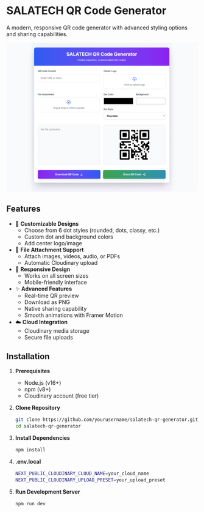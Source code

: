 # SALATECH QR Code Generator

A modern, responsive QR code generator with advanced styling options and sharing capabilities.

![QR Code Generator Preview](preview.png)

## Features

- 🎨 **Customizable Designs**
  - Choose from 6 dot styles (rounded, dots, classy, etc.)
  - Custom dot and background colors
  - Add center logo/image
- 📁 **File Attachment Support**
  - Attach images, videos, audio, or PDFs
  - Automatic Cloudinary upload
- 🌈 **Responsive Design**
  - Works on all screen sizes
  - Mobile-friendly interface
- ✨ **Advanced Features**
  - Real-time QR preview
  - Download as PNG
  - Native sharing capability
  - Smooth animations with Framer Motion
- ☁️ **Cloud Integration**
  - Cloudinary media storage
  - Secure file uploads

## Installation

1. **Prerequisites**
   - Node.js (v16+)
   - npm (v8+)
   - Cloudinary account (free tier)

2. **Clone Repository**
   ```bash
   git clone https://github.com/yourusername/salatech-qr-generator.git
   cd salatech-qr-generator

3. **Install Dependencies**
    ```bash
    npm install

4. **.env.local**
    ```bash
    NEXT_PUBLIC_CLOUDINARY_CLOUD_NAME=your_cloud_name
    NEXT_PUBLIC_CLOUDINARY_UPLOAD_PRESET=your_upload_preset

5. **Run Development Server**
    ```bash
    npm run dev